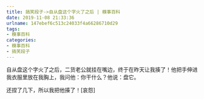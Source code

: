 ```yaml
---
title: 搞笑段子->自从盘这个字火了之后 | 糗事百科
date: 2019-11-08 21:33:36
urlname: 147ebef6c513c24033f4a66286710d29
tags: 
- 糗事百科
categories:
- 糗事百科
- 搞笑段子
---
```

自从盘这个字火了之后，二货老公就挂在嘴边，终于在昨天让我揍了！他把手伸进我衣服里放在我胸上，我问他：你干什么？他说：盘它。

还捏了几下，所以我把他揍了！[哀怨]


